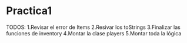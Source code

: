 # Practica1

TODOS:
1.Revisar el error de Items
2.Resivar los toStrings
3.Finalizar las funciones de inventory
4.Montar la clase players
5.Montar toda la lógica